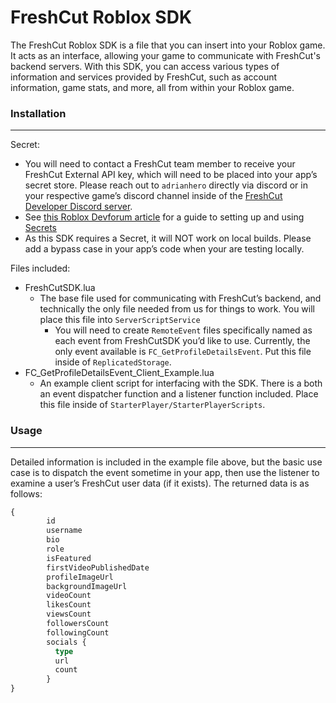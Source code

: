 # FreshCut Roblox SDK

The FreshCut Roblox SDK is a file that you can insert into your Roblox game. It acts as an interface, allowing your game to communicate with FreshCut's backend servers. With this SDK, you can access various types of information and services provided by FreshCut, such as account information, game stats, and more, all from within your Roblox game.

### Installation

---

Secret:

- You will need to contact a FreshCut team member to receive your FreshCut External API key, which will need to be placed into your app’s secret store.  Please reach out to `adrianhero` directly via discord or in your respective game’s discord channel inside of the [FreshCut Developer Discord server](https://discord.gg/BYdaS8pMHV).
- See [this Roblox Devforum article](https://devforum.roblox.com/t/secrets-store-general-availability/2892154) for a guide to setting up and using [Secrets](https://create.roblox.com/docs/reference/engine/datatypes/Secret)
- As this SDK requires a Secret, it will NOT work on local builds. Please add a bypass case in your app’s code when your are testing locally.

Files included:

- FreshCutSDK.lua
    - The base file used for communicating with FreshCut’s backend, and technically the only file needed from us for things to work. You will place this file into `ServerScriptService`
        - You will need to create `RemoteEvent` files specifically named as each event from FreshCutSDK you’d like to use. Currently, the only event available is `FC_GetProfileDetailsEvent`. Put this file inside of `ReplicatedStorage`.
- FC_GetProfileDetailsEvent_Client_Example.lua
    - An example client script for interfacing with the SDK. There is a both an event dispatcher function and a listener function included. Place this file inside of `StarterPlayer/StarterPlayerScripts`.

### Usage

---

Detailed information is included in the example file above, but the basic use case is to dispatch the event sometime in your app, then use the listener to examine a user’s FreshCut user data (if it exists). The returned data is as follows:

```graphql
{
        id
        username
        bio
        role
        isFeatured
        firstVideoPublishedDate
        profileImageUrl
        backgroundImageUrl
        videoCount
        likesCount
        viewsCount
        followersCount
        followingCount
        socials {
          type
          url
          count
        }
}
```
